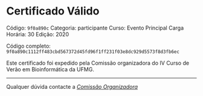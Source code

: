 # Certificado Válido

Código: `9f0a890c`
Categoria: participante
Curso: Evento Principal
Carga Horária: 30
Edição: 2020


Código completo: `9f0a890c1112ff483cbd567372d45fd96f1ff231f03e8dc929d5573f8d3fb6ec`


Este certificado foi expedido pela Comissão organizadora do IV Curso de Verão em Bioinformática da UFMG.

----

Qualquer dúvida contacte a [_Comissão Organizadora_](<mailto:cursobioinfoufmg@gmail.com$subject=[Certificados]>)

